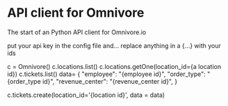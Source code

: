 # API client for Omnivore
The start of an Python API client for Omnivore.io

put your api key in the config file and...
replace anything in a {...} with your ids

c = Omnivore()
c.locations.list()
c.locations.getOne(location_id={a location id})
c.tickets.list()
data= {
          "employee": "{employee id}",
          "order_type": "{order_type id}",
          "revenue_center": "{revenue_center id}",
        }
        
c.tickets.create(location_id='{location id}', data = data)
